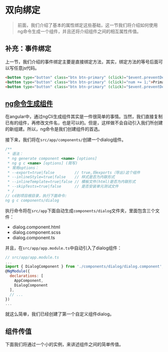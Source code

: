 # 双向绑定

> 前面，我们介绍了基本的属性绑定这些基础，这一节我们将介绍如何使用ng命令生成一个组件，并且还将介绍组件之间的相互属性传值。

## 补充：事件绑定

上一节，我们介绍的事件绑定主要是直接绑定方法，其实，绑定方法的等号后面可以写任意js代码。

```html
<button type="button" class="btn btn-primary" (click)="$event.preventDefault();">Primary</button>
<button type="button" class="btn btn-primary" (click)="num += 1;">Primary</button>
<button type="button" class="btn btn-primary" (click)="$event.preventDefault();onClick()">Primary</button>
```

## [ng命令生成组件](https://angular.cn/cli/generate#component)

在angular中，通过ngCli生成组件其实是一件很简单的事情。当然，我们直接复制已有的组件，再修改文件名，也是可以的。但是，这样做不会自动引入我们所创建的新组建。所以，ng命令是我们创建组件的首选。

接下来，我们将在<code>src/app/components/</code>创建一个dialog组件。

```javascript
/**
 * 语法：
 * ng generate component <name> [options]
 * ng g c <name> [options] (简写)
 * 常用options：
 * --export=true|false         // true,将exports（导出)这个组件
 * --inlineStyle=true|false    // 样式是否为内联形式
 * --inlineTemplate=true|false // 模板文件(html)是否为内联形式
 * --skipTests=true|false      // 是否安装单元测试文件
 * /
// cd到项目根目录，执行下面命令:
ng g c components/dialog
```

执行命令将在<code>src/app</code>下面自动生成<code>components/dialog</code>文件夹，里面包含三个文件：

- dialog.component.html
- dialog.component.scss
- dialog.component.ts

并且，在<code>src/app/app.module.ts</code>中自动引入了dialog组件：

```javascript
// src/app/app.module.ts
...
import { DialogComponent } from './components/dialog/dialog.component';
@NgModule({
  declarations: [
    AppComponent,
    DialogComponent
  ],
  // ...
})
...
```

就这么简单，我们已经创建了第一个自定义组件dialog。

## 组件传值

下面我们将通过一个小的实例，来讲述组件之间的简单传值。


